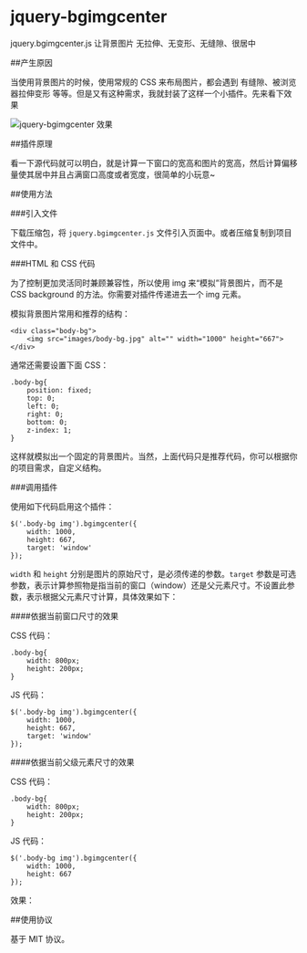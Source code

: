 jquery-bgimgcenter
=====================

jquery.bgimgcenter.js 让背景图片 无拉伸、无变形、无缝隙、很居中


##产生原因

当使用背景图片的时候，使用常规的 CSS 来布局图片，都会遇到 有缝隙、被浏览器拉伸变形 等等。但是又有这种需求，我就封装了这样一个小插件。先来看下效果

![jquery-bgimgcenter 效果](http://jiangshui.b0.upaiyun.com/works/bgimgcenter/bgimgcenter.gif)

##插件原理

看一下源代码就可以明白，就是计算一下窗口的宽高和图片的宽高，然后计算偏移量使其居中并且占满窗口高度或者宽度，很简单的小玩意~

##使用方法

###引入文件

下载压缩包，将 `jquery.bgimgcenter.js` 文件引入页面中。或者压缩复制到项目文件中。

###HTML 和 CSS 代码

为了控制更加灵活同时兼顾兼容性，所以使用 img 来“模拟”背景图片，而不是 CSS background 的方法。你需要对插件传递进去一个 img 元素。

模拟背景图片常用和推荐的结构：

	<div class="body-bg">
		<img src="images/body-bg.jpg" alt="" width="1000" height="667">
	</div> 

通常还需要设置下面 CSS：

	.body-bg{
		position: fixed;
		top: 0;
		left: 0;
		right: 0;
		bottom: 0;
	    z-index: 1;
	}

这样就模拟出一个固定的背景图片。当然，上面代码只是推荐代码，你可以根据你的项目需求，自定义结构。

###调用插件

使用如下代码启用这个插件：

	$('.body-bg img').bgimgcenter({
	    width: 1000,
	    height: 667,
	    target: 'window'
	});

`width` 和 `height` 分别是图片的原始尺寸，是必须传递的参数。`target` 参数是可选参数，表示计算参照物是指当前的窗口（window）还是父元素尺寸。不设置此参数，表示根据父元素尺寸计算，具体效果如下：

####依据当前窗口尺寸的效果

CSS 代码：

	.body-bg{
		width: 800px;
		height: 200px;
	}


JS 代码：


	$('.body-bg img').bgimgcenter({
	    width: 1000,
	    height: 667,
	    target: 'window'
	});


####依据当前父级元素尺寸的效果

CSS 代码：

	.body-bg{
		width: 800px;
		height: 200px;
	}


JS 代码：


	$('.body-bg img').bgimgcenter({
	    width: 1000,
	    height: 667
	});

效果：



##使用协议

基于 MIT 协议。
